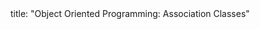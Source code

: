 <frontmatter>
title: "Object Oriented Programming: Association Classes"
</frontmatter>

<include src="unit-inPage-asFlat.md" boilerplate />
